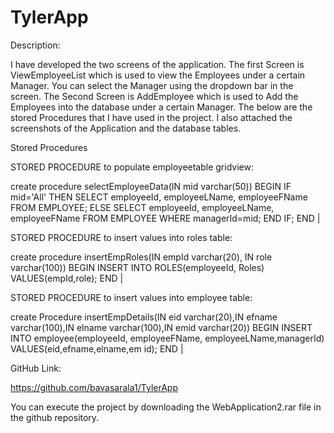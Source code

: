# TylerApp
Description:

I have developed the two screens of the application. 
The first Screen is ViewEmployeeList which is used to view the Employees under a certain Manager. 
You can select the Manager using the dropdown bar in the screen. 
The Second Screen is AddEmployee which is used to Add the Employees into the database under a certain Manager. 
The below are the stored Procedures that I have used in the project. 
I also attached the screenshots of the Application and the database tables.

Stored Procedures


STORED PROCEDURE to populate employeetable gridview:

create procedure selectEmployeeData(IN mid varchar(50))
BEGIN
IF mid='All' THEN
SELECT employeeId, employeeLName, employeeFName FROM EMPLOYEE;
ELSE
SELECT employeeId, employeeLName, employeeFName FROM EMPLOYEE WHERE managerId=mid;
END IF;
END |



STORED PROCEDURE to insert values into roles table:

create procedure insertEmpRoles(IN empId varchar(20), IN role varchar(100))
BEGIN
INSERT INTO ROLES(employeeId, Roles) VALUES(empId,role);
END | 


STORED PROCEDURE to insert values into employee table:

create Procedure insertEmpDetails(IN eid varchar(20),IN efname varchar(100),IN elname
 varchar(100),IN emid varchar(20))
BEGIN
INSERT INTO employee(employeeId, employeeFName, employeeLName,managerId) VALUES(eid,efname,elname,em
id);
END |


GitHub Link:

https://github.com/bavasarala1/TylerApp

You can execute the project by downloading the WebApplication2.rar file in the github repository.


